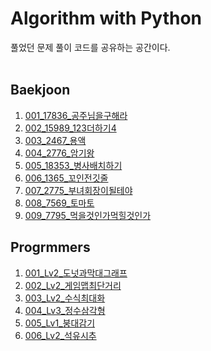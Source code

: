 # Algorithm with Python<br>
풀었던 문제 풀이 코드를 공유하는 공간이다.<br>
<br>

## Baekjoon
1. [001_17836_공주님을구해라](https://github.com/s5unnyjjj/Algorithm/blob/master/01_Baekjoon/001_17836_%EA%B3%B5%EC%A3%BC%EB%8B%98%EC%9D%84%EA%B5%AC%ED%95%B4%EB%9D%BC.py)
2. [002_15989_123더하기4](https://github.com/s5unnyjjj/Algorithm/blob/master/01_Baekjoon/002_15989_123%EB%8D%94%ED%95%98%EA%B8%B04.py)
3. [003_2467_용액](https://github.com/s5unnyjjj/Algorithm/blob/master/01_Baekjoon/003_2467_%EC%9A%A9%EC%95%A1.py)
4. [004_2776_암기왕](https://github.com/s5unnyjjj/Algorithm/blob/master/01_Baekjoon/004_2776_%EC%95%94%EA%B8%B0%EC%99%95.py)
5. [005_18353_병사배치하기](https://github.com/s5unnyjjj/Algorithm/blob/master/01_Baekjoon/005_18353_%EB%B3%91%EC%82%AC%EB%B0%B0%EC%B9%98%ED%95%98%EA%B8%B0.py)
6. [006_1365_꼬인전깃줄](https://github.com/s5unnyjjj/Algorithm/blob/master/01_Baekjoon/006_1365_%EA%BC%AC%EC%9D%B8%EC%A0%84%EA%B9%83%EC%A4%84.py)
7. [007_2775_부녀회장이될테야](https://github.com/s5unnyjjj/Algorithm/blob/master/01_Baekjoon/007_2775_%EB%B6%80%EB%85%80%ED%9A%8C%EC%9E%A5%EC%9D%B4%EB%90%A0%ED%85%8C%EC%95%BC.py)
8. [008_7569_토마토](https://github.com/s5unnyjjj/Algorithm/blob/master/01_Baekjoon/008_7569_%ED%86%A0%EB%A7%88%ED%86%A0.py)
9. [009_7795_먹을것인가먹힐것인가](https://github.com/s5unnyjjj/Algorithm/blob/master/01_Baekjoon/008_7569_%ED%86%A0%EB%A7%88%ED%86%A0.py)

## Progrmmers
1. [001_Lv2_도넛과막대그래프](https://github.com/s5unnyjjj/Algorithm/blob/master/02_Programmers/001_Lv2_%EB%8F%84%EB%84%9B%EA%B3%BC%EB%A7%89%EB%8C%80%EA%B7%B8%EB%9E%98%ED%94%84.py)
2. [002_Lv2_게임맵최단거리](https://github.com/s5unnyjjj/Algorithm/blob/master/02_Programmers/002_Lv2_%EA%B2%8C%EC%9E%84%EB%A7%B5%EC%B5%9C%EB%8B%A8%EA%B1%B0%EB%A6%AC.py)
3. [003_Lv2_수식최대화](https://github.com/s5unnyjjj/Algorithm/blob/master/02_Programmers/003_Lv2_%EC%88%98%EC%8B%9D%EC%B5%9C%EB%8C%80%ED%99%94.py)
4. [004_Lv3_정수삼각형](https://github.com/s5unnyjjj/Algorithm/blob/master/02_Programmers/004_Lv3_%EC%A0%95%EC%88%98%EC%82%BC%EA%B0%81%ED%98%95.py)
5. [005_Lv1_붕대감기](https://github.com/s5unnyjjj/Algorithm/blob/master/02_Programmers/005_Lv1_%EB%B6%95%EB%8C%80%EA%B0%90%EA%B8%B0.py)
6. [006_Lv2_석유시추](https://github.com/s5unnyjjj/Algorithm/blob/master/02_Programmers/006_Lv2_%EC%84%9D%EC%9C%A0%EC%8B%9C%EC%B6%94.py)
